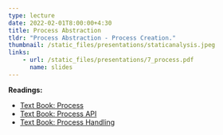 ```yaml
---
type: lecture
date: 2022-02-01T8:00:00+4:30
title: Process Abstraction
tldr: "Process Abstraction - Process Creation."
thumbnail: /static_files/presentations/staticanalysis.jpeg
links:
    - url: /static_files/presentations/7_process.pdf
      name: slides
---
```

**Readings:**
- [Text Book: Process](https://pages.cs.wisc.edu/~remzi/OSTEP/cpu-intro.pdf)
- [Text Book: Process API](https://pages.cs.wisc.edu/~remzi/OSTEP/cpu-api.pdf)
- [Text Book: Process Handling](https://pages.cs.wisc.edu/~remzi/OSTEP/cpu-mechanisms.pdf)